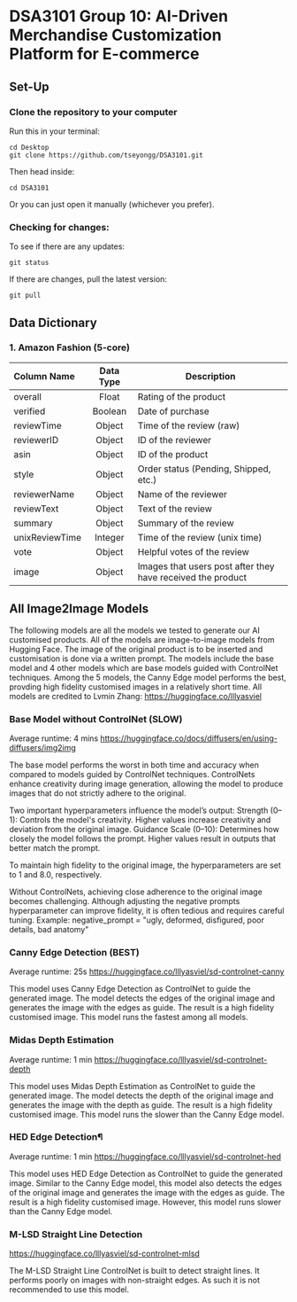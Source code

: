 # DSA3101 Group 10: AI-Driven Merchandise Customization Platform for E-commerce

## Set-Up

### **Clone the repository to your computer**  

Run this in your terminal: 

```shell
cd Desktop
git clone https://github.com/tseyongg/DSA3101.git
```

Then head inside:

```shell
cd DSA3101
```
Or you can just open it manually (whichever you prefer).

### Checking for changes:

To see if there are any updates:

```shell
git status
```

If there are changes, pull the latest version:

```
git pull 
```

## Data Dictionary

### 1. Amazon Fashion (5-core)
| Column Name    | Data Type | Description                           
|:--------------|:---------:|--------------------------------------------------------------|
| overall        | Float     | Rating of the product                                       |
| verified       | Boolean   | Date of purchase                                            |
| reviewTime     | Object    | Time of the review (raw)                                    |
| reviewerID     | Object    | ID of the reviewer                                          |
| asin           | Object    | ID of the product                                           |
| style          | Object    | Order status (Pending, Shipped, etc.)                       |
| reviewerName   | Object    | Name of the reviewer                                        |
| reviewText     | Object    | Text of the review                                          |
| summary        | Object    | Summary of the review                                       |
| unixReviewTime | Integer   | Time of the review (unix time)                              |
| vote           | Object    | Helpful votes of the review                                 |
| image          | Object    | Images that users post after they have received the product |

## All Image2Image Models

The following models are all the models we tested to generate our AI customised products.
All of the models are image-to-image models from Hugging Face. The image of the original product is to be inserted and customisation is done via a written prompt.
The models include the base model and 4 other models which are base models guided with ControlNet techniques. Among the 5 models, the Canny Edge model performs the best, provding high fidelity customised images in a relatively short time.
All models are credited to Lvmin Zhang: https://huggingface.co/lllyasviel

### Base Model without ControlNet (SLOW)
Average runtime: 4 mins
https://huggingface.co/docs/diffusers/en/using-diffusers/img2img

The base model performs the worst in both time and accuracy when compared to models guided by ControlNet techniques. ControlNets enhance creativity during image generation, allowing the model to produce images that do not strictly adhere to the original.

Two important hyperparameters influence the model’s output:
Strength (0–1): Controls the model's creativity. Higher values increase creativity and deviation from the original image.
Guidance Scale (0–10): Determines how closely the model follows the prompt. Higher values result in outputs that better match the prompt.

To maintain high fidelity to the original image, the hyperparameters are set to 1 and 8.0, respectively.

Without ControlNets, achieving close adherence to the original image becomes challenging. Although adjusting the negative prompts hyperparameter can improve fidelity, it is often tedious and requires careful tuning. Example: negative_prompt = "ugly, deformed, disfigured, poor details, bad anatomy"

### Canny Edge Detection (BEST)
Average runtime: 25s
https://huggingface.co/lllyasviel/sd-controlnet-canny

This model uses Canny Edge Detection as ControlNet to guide the generated image. The model detects the edges of the original image and generates the image with the edges as guide. The result is a high fidelity customised image. This model runs the fastest among all models.

### Midas Depth Estimation
Average runtime: 1 min
https://huggingface.co/lllyasviel/sd-controlnet-depth

This model uses Midas Depth Estimation as ControlNet to guide the generated image. The model detects the depth of the original image and generates the image with the depth as guide. The result is a high fidelity customised image. This model runs the slower than the Canny Edge model.

### HED Edge Detection¶
Average runtime: 1 min
https://huggingface.co/lllyasviel/sd-controlnet-hed

This model uses HED Edge Detection as ControlNet to guide the generated image. Similar to the Canny Edge model, this model also detects the edges of the original image and generates the image with the edges as guide. The result is a high fidelity customised image. However, this model runs slower than the Canny Edge model.

### M-LSD Straight Line Detection
https://huggingface.co/lllyasviel/sd-controlnet-mlsd

The M-LSD Straight Line ControlNet is built to detect straight lines. It performs poorly on images with non-straight edges. As such it is not recommended to use this model.
